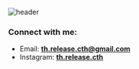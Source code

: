 ![header](https://capsule-render.vercel.app/api?type=waving&color=0:000,100:fff&height=300&section=header&text=th.release.cth&fontSize=90&fontColor=000)

<h3 align="left">Connect with me:</h3>
<p align="left">
  <ul>
    <li>
      Email: <a href="mailto: th.release.cth@gmail.com"><b>th.release.cth@gmail.com</b></a>
    </li>
    <li>
      Instagram: <a href="https://www.instagram.com/th.release.cth"><b>th.release.cth</b></a>
    </li>
  </ul>
</p>

